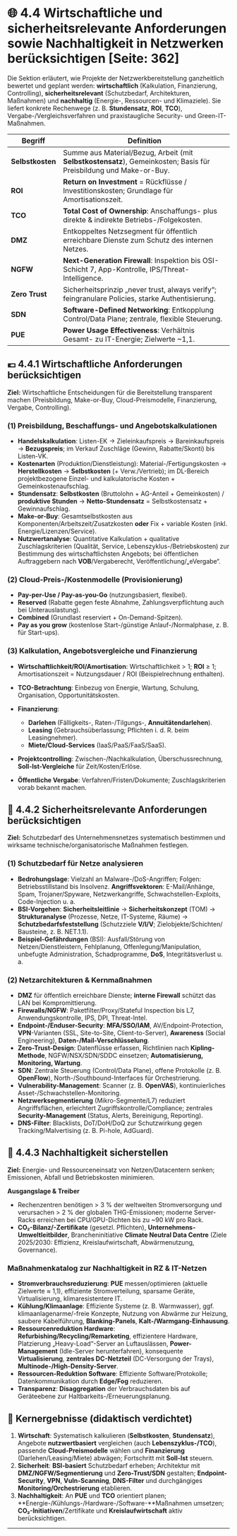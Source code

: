 # 🌐 4.4 Wirtschaftliche und sicherheitsrelevante Anforderungen sowie Nachhaltigkeit in Netzwerken berücksichtigen [Seite: 362]

Die Sektion erläutert, wie Projekte der Netzwerkbereitstellung ganzheitlich bewertet und geplant werden: **wirtschaftlich** (Kalkulation, Finanzierung, Controlling), **sicherheitsrelevant** (Schutzbedarf, Architekturen, Maßnahmen) und **nachhaltig** (Energie-, Ressourcen- und Klimaziele). Sie liefert konkrete Rechenwege (z. B. **Stundensatz**, **ROI**, **TCO**), Vergabe-/Vergleichsverfahren und praxistaugliche Security- und Green-IT-Maßnahmen. 

| Begriff          | Definition                                                                                                          |
| ---------------- | ------------------------------------------------------------------------------------------------------------------- |
| **Selbstkosten** | Summe aus Material/Bezug, Arbeit (mit **Selbstkostensatz**), Gemeinkosten; Basis für Preisbildung und Make-or-Buy.  |
| **ROI**          | **Return on Investment** = Rückflüsse / Investitionskosten; Grundlage für Amortisationszeit.                        |
| **TCO**          | **Total Cost of Ownership**: Anschaffungs- plus direkte & indirekte Betriebs-/Folgekosten.                          |
| **DMZ**          | Entkoppeltes Netzsegment für öffentlich erreichbare Dienste zum Schutz des internen Netzes.                         |
| **NGFW**         | **Next-Generation Firewall**: Inspektion bis OSI-Schicht 7, App-Kontrolle, IPS/Threat-Intelligence.                 |
| **Zero Trust**   | Sicherheitsprinzip „never trust, always verify“; feingranulare Policies, starke Authentisierung.                    |
| **SDN**          | **Software-Defined Networking**: Entkopplung Control/Data Plane; zentrale, flexible Steuerung.                      |
| **PUE**          | **Power Usage Effectiveness**: Verhältnis Gesamt- zu IT-Energie; Zielwerte ~1,1.                                    |

## 💶 4.4.1 Wirtschaftliche Anforderungen berücksichtigen

**Ziel:** Wirtschaftliche Entscheidungen für die Bereitstellung transparent machen (Preisbildung, Make-or-Buy, Cloud-Preismodelle, Finanzierung, Vergabe, Controlling). 

### (1) Preisbildung, Beschaffungs- und Angebotskalkulationen

* **Handelskalkulation**: Listen-EK → Zieleinkaufspreis → Bareinkaufspreis → **Bezugspreis**; im Verkauf Zuschläge (Gewinn, Rabatte/Skonti) bis Listen-VK. 
* **Kostenarten** (Produktion/Dienstleistung): Material-/Fertigungskosten → **Herstellkosten** → **Selbstkosten** (+ Verw./Vertrieb); im DL-Bereich projektbezogene Einzel- und kalkulatorische Kosten + Gemeinkostenaufschlag. 
* **Stundensatz**: **Selbstkosten** (Bruttolohn + AG-Anteil + Gemeinkosten) / **produktive Stunden** → **Netto-Stundensatz** = Selbstkostensatz + Gewinnaufschlag. 
* **Make-or-Buy**: Gesamtselbstkosten aus Komponenten/Arbeitszeit/Zusatzkosten **oder** Fix + variable Kosten (inkl. Energie/Lizenzen/Service). 
* **Nutzwertanalyse**: Quantitative Kalkulation + qualitative Zuschlagskriterien (Qualität, Service, Lebenszyklus-/Betriebskosten) zur Bestimmung des wirtschaftlichsten Angebots; bei öffentlichen Auftraggebern nach **VOB**/Vergabe­recht, Veröffentlichung/„eVergabe“.

### (2) Cloud-Preis-/Kostenmodelle (Provisionierung)

* **Pay-per-Use / Pay-as-you-Go** (nutzungsbasiert, flexibel).
* **Reserved** (Rabatte gegen feste Abnahme, Zahlungsverpflichtung auch bei Unterauslastung).
* **Combined** (Grundlast reserviert + On-Demand-Spitzen).
* **Pay as you grow** (kostenlose Start-/günstige Anlauf-/Normalphase, z. B. für Start-ups). 

### (3) Kalkulation, Angebotsvergleiche und Finanzierung

* **Wirtschaftlichkeit/ROI/Amortisation**: Wirtschaftlichkeit > 1; **ROI** ≥ 1; Amortisationszeit = Nutzungsdauer / ROI (Beispielrechnung enthalten). 
* **TCO-Betrachtung**: Einbezug von Energie, Wartung, Schulung, Organisation, Opportunitätskosten. 
* **Finanzierung**:

  * **Darlehen** (Fälligkeits-, Raten-/Tilgungs-, **Annuitätendarlehen**).
  * **Leasing** (Gebrauchsüberlassung; Pflichten i. d. R. beim Leasingnehmer).
  * **Miete/Cloud-Services** (IaaS/PaaS/FaaS/SaaS). 
* **Projektcontrolling**: Zwischen-/Nachkalkulation, Überschussrechnung, **Soll-Ist-Vergleiche** für Zeit/Kosten/Erlöse. 
* **Öffentliche Vergabe**: Verfahren/Fristen/Dokumente; Zuschlagskriterien vorab bekannt machen. 

## 🔐 4.4.2 Sicherheitsrelevante Anforderungen berücksichtigen

**Ziel:** Schutzbedarf des Unternehmensnetzes systematisch bestimmen und wirksame technische/organisatorische Maßnahmen festlegen. 

### (1) Schutzbedarf für Netze analysieren

* **Bedrohungslage**: Vielzahl an Malware-/DoS-Angriffen; Folgen: Betriebsstillstand bis Insolvenz. **Angriffsvektoren**: E-Mail/Anhänge, Spam, Trojaner/Spyware, Netzwerkangriffe, Schwachstellen-Exploits, Code-Injection u. a. 
* **BSI-Vorgehen**: **Sicherheitsleitlinie** → **Sicherheitskonzept** (TOM) → **Strukturanalyse** (Prozesse, Netze, IT-Systeme, Räume) → **Schutzbedarfsfeststellung** (Schutzziele **V/I/V**; Zielobjekte/Schichten/ Bausteine, z. B. NET.1.1). 
* **Beispiel-Gefährdungen** (BSI): Ausfall/Störung von Netzen/Dienstleistern, Fehlplanung, Offenlegung/Manipulation, unbefugte Administration, Schadprogramme, **DoS**, Integritätsverlust u. a. 

### (2) Netzarchitekturen & Kernmaßnahmen

* **DMZ** für öffentlich erreichbare Dienste; **interne Firewall** schützt das LAN bei Kompromittierung. 
* **Firewalls/NGFW**: Paketfilter/Proxy/Stateful Inspection bis L7, Anwendungskontrolle, IPS, DPI, Threat-Intel. 
* **Endpoint-/Enduser-Security**: **MFA/SSO/IAM**, AV/Endpoint-Protection, **VPN**-Varianten (SSL, Site-to-Site, Client-to-Server), **Awareness** (Social Engineering), **Daten-/Mail-Verschlüsselung**. 
* **Zero-Trust-Design**: Datenflüsse erfassen, Richtlinien nach **Kipling-Methode**, NGFW/NSX/SDN/SDDC einsetzen; **Automatisierung, Monitoring, Wartung**. 
* **SDN**: Zentrale Steuerung (Control/Data Plane), offene Protokolle (z. B. **OpenFlow**), North-/Southbound-Interfaces für Orchestrierung. 
* **Vulnerability-Management**: Scanner (z. B. **OpenVAS**), kontinuierliches Asset-/Schwachstellen-Monitoring. 
* **Netzwerksegmentierung** (Mikro-Segmente/L7) reduziert Angriffsflächen, erleichtert Zugriffskontrolle/Compliance; zentrales **Security-Management** (Status, Alerts, Bereinigung, Reporting). 
* **DNS-Filter**: Blacklists, DoT/DoH/DoQ zur Schutzwirkung gegen Tracking/Malvertising (z. B. Pi-hole, AdGuard). 

## 🌱 4.4.3 Nachhaltigkeit sicherstellen

**Ziel:** Energie- und Ressourceneinsatz von Netzen/Datacentern senken; Emissionen, Abfall und Betriebskosten minimieren. 

**Ausgangslage & Treiber**

* Rechenzentren benötigen > 3 % der weltweiten Stromversorgung und verursachen > 2 % der globalen THG-Emissionen; moderne Server-Racks erreichen bei CPU/GPU-Dichten bis zu ~90 kW pro Rack. 
* **CO₂-Bilanz/-Zertifikate** (gesetzl. Pflichten), **Unternehmens-Umweltleitbilder**, Brancheninitiative **Climate Neutral Data Centre** (Ziele 2025/2030: Effizienz, Kreislaufwirtschaft, Abwärmenutzung, Governance). 

### Maßnahmenkatalog zur Nachhaltigkeit in RZ & IT-Netzen

* **Stromverbrauchsreduzierung**: **PUE** messen/optimieren (aktuelle Zielwerte ≈ 1,1), effiziente Stromverteilung, sparsame Geräte, Virtualisierung, klimaresistentere IT. 
* **Kühlung/Klimaanlage**: Effiziente Systeme (z. B. Warmwasser), ggf. klimaanlagenarme/-freie Konzepte, Nutzung von Abwärme zur Heizung, saubere Kabelführung, **Blanking-Panels**, **Kalt-/Warmgang-Einhausung**. 
* **Ressourcenreduktion Hardware**: **Refurbishing/Recycling/Remarketing**, effizientere Hardware, Platzierung „Heavy-Load“-Server an Luftauslässen, **Power-Management** (Idle-Server herunterfahren), konsequente **Virtualisierung**, **zentrales DC-Netzteil** (DC-Versorgung der Trays), **Multinode-/High-Density-Server**. 
* **Ressourcen-Reduktion Software**: Effiziente Software/Protokolle; Datenkommunikation durch **Edge/Fog** reduzieren. 
* **Transparenz**: **Disaggregation** der Verbrauchsdaten bis auf Geräteebene zur Haltbarkeits-/Erneuerungsplanung. 

## 🎯 Kernergebnisse (didaktisch verdichtet)

1. **Wirtschaft**: Systematisch kalkulieren (**Selbstkosten**, **Stundensatz**), Angebote **nutzwertbasiert** vergleichen (auch **Lebenszyklus-/TCO**), passende **Cloud-Preismodelle** wählen und **Finanzierung** (Darlehen/Leasing/Miete) abwägen; Fortschritt mit **Soll-Ist** steuern.
2. **Sicherheit**: **BSI-basiert** Schutzbedarf erheben; Architektur mit **DMZ/NGFW/Segmentierung** und **Zero-Trust/SDN** gestalten; **Endpoint-Security**, **VPN**, **Vuln-Scanning**, **DNS-Filter** und durchgängiges **Monitoring/Orchestrierung** etablieren.
3. **Nachhaltigkeit**: An **PUE** und **TCO** orientiert planen; **Energie-/Kühlungs-/Hardware-/Software-**Maßnahmen umsetzen; **CO₂-Initiativen**/Zertifikate und **Kreislaufwirtschaft** aktiv berücksichtigen.

---
